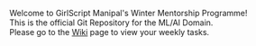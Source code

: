 Welcome to GirlScript Manipal's Winter Mentorship Programme!</br>
This is the official Git Repository for the ML/AI Domain.</br>
Please go to the [Wiki](https://github.com/GirlScript-Manipal/ML-Winter-Bootcamp/wiki) page to view your weekly tasks. 
